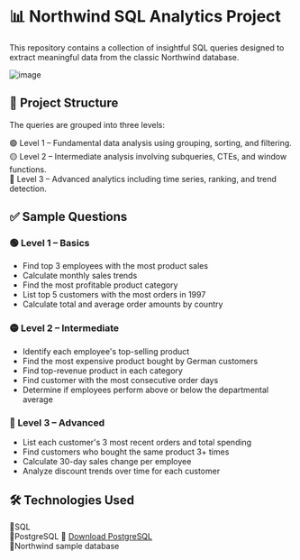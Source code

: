 # 📊 Northwind SQL Analytics Project
 This repository contains a collection of insightful SQL queries designed to extract meaningful data from the classic Northwind database. 

![image](https://github.com/user-attachments/assets/2543c85c-9f0a-401a-ac3d-febb4188f0d5)

## 📁 Project Structure
The queries are grouped into three levels:

🟢 Level 1 – Fundamental data analysis using grouping, sorting, and filtering.  
🟡 Level 2 – Intermediate analysis involving subqueries, CTEs, and window functions.  
🔴 Level 3 – Advanced analytics including time series, ranking, and trend detection.  

## ✅ Sample Questions  
### 🟢 Level 1 – Basics  
- Find top 3 employees with the most product sales
- Calculate monthly sales trends  
- Find the most profitable product category  
- List top 5 customers with the most orders in 1997  
- Calculate total and average order amounts by country  
 
### 🟡 Level 2 – Intermediate  
- Identify each employee's top-selling product  
- Find the most expensive product bought by German customers  
- Find top-revenue product in each category  
- Find customer with the most consecutive order days  
- Determine if employees perform above or below the departmental average  

### 🔴 Level 3 – Advanced  
- List each customer's 3 most recent orders and total spending  
- Find customers who bought the same product 3+ times  
- Calculate 30-day sales change per employee  
- Analyze discount trends over time for each customer  

## 🛠️ Technologies Used  
🔹SQL   
🔹PostgreSQL 🔗 [Download PostgreSQL](https://www.postgresql.org/download/)  
🔹Northwind sample database   

